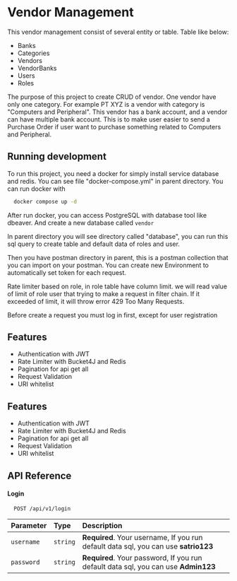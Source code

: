 # Vendor Management

This vendor management consist of several entity or table. Table like below:
- Banks
- Categories
- Vendors
- VendorBanks
- Users
- Roles

The purpose of this project to create CRUD of vendor. One vendor have only one category. For example PT XYZ is a vendor with category is "Computers and Peripheral". This vendor has a bank account, and a vendor can have multiple bank account. This is to make user easier to send a Purchase Order if user want to purchase something related to Computers and Peripheral.
## Running development

To run this project, you need a docker for simply install service database and redis. You can see file "docker-compose.yml" in parent directory. You can run docker with

```bash
  docker compose up -d
```

After run docker, you can access PostgreSQL with database tool like dbeaver. And create a new database called `vendor`

In parent directory you will see directory called "database", you can run this sql query to create table and default data of roles and user.

Then you have postman directory in parent, this is a postman collection that you can import on your postman. You can create new Environment to automatically set token for each request.

Rate limiter based on role, in role table have column limit. we will read value of limit of role user that trying to make a request in filter chain. If it exceeded of limit, it will throw error 429 Too Many Requests.

Before create a request you must log in first, except for user registration


## Features

- Authentication with JWT
- Rate Limiter with Bucket4J and Redis
- Pagination for api get all
- Request Validation
- URI whitelist

## Features

- Authentication with JWT
- Rate Limiter with Bucket4J and Redis
- Pagination for api get all
- Request Validation
- URI whitelist


## API Reference

#### Login

```http
  POST /api/v1/login
```

| Parameter | Type     | Description                |
| :-------- | :------- | :------------------------- |
| `username` | `string` | **Required**. Your username, If you run default data sql, you can use **satrio123** |
| `password` | `string` | **Required**. Your password, If you run default data sql, you can use **Admin123**|


